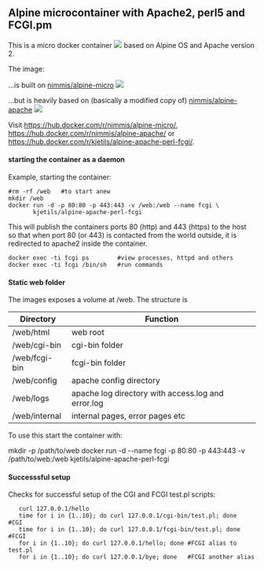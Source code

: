 ## Alpine microcontainer with Apache2, perl5 and FCGI.pm

This is a micro docker container ![](https://images.microbadger.com/badges/image/nimmis/alpine-apache.svg) based on Alpine OS and Apache version 2.

The image:

...is built on [nimmis/alpine-micro](https://hub.docker.com/r/nimmis/alpine-micro/)
![](https://images.microbadger.com/badges/image/nimmis/alpine-micro.svg)

...but is heavily based on (basically a modified copy of) [nimmis/alpine-apache](https://hub.docker.com/r/nimmis/alpine-apache/)
![](https://images.microbadger.com/badges/image/nimmis/alpine-apache.svg)

Visit
<https://hub.docker.com/r/nimmis/alpine-micro/>,
<https://hub.docker.com/r/nimmis/alpine-apache/> or
<https://hub.docker.com/r/kjetils/alpine-apache-perl-fcgi/>.

#### starting the container as a daemon

Example, starting the container:

	#rm -rf /web   #to start anew
	mkdir /web
	docker run -d -p 80:80 -p 443:443 -v /web:/web --name fcgi \
	       kjetils/alpine-apache-perl-fcgi

This will publish the containers ports 80 (http) and 443 (https) to
the host so that when port 80 (or 443) is contacted from the world
outside, it is redirected to apache2 inside the container.

	docker exec -ti fcgi ps        #view processes, httpd and others
	docker exec -ti fcgi /bin/sh   #run commands

#### Static web folder

The images exposes a volume at /web. The structure is

| Directory | Function |
| --------- | -------- |
| /web/html | web root |
| /web/cgi-bin | cgi-bin folder |
| /web/fcgi-bin | fcgi-bin folder |
| /web/config | apache config directory |
| /web/logs | apache log directory with access.log and error.log |
| /web/internal | internal pages, error pages etc

To use this start the container with:

   mkdir -p /path/to/web
   docker run -d --name fcgi -p 80:80 -p 443:443 -v /path/to/web:/web kjetils/alpine-apache-perl-fcgi

#### Successsful setup

Checks for successful setup of the CGI and FCGI test.pl scripts:

       curl 127.0.0.1/hello
       time for i in {1..10}; do curl 127.0.0.1/cgi-bin/test.pl; done  #CGI
       time for i in {1..10}; do curl 127.0.0.1/fcgi-bin/test.pl; done #FCGI
       for i in {1..10}; do curl 127.0.0.1/hello; done #FCGI alias to test.pl
       for i in {1..10}; do curl 127.0.0.1/bye; done   #FCGI another alias
